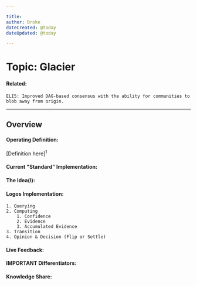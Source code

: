 ```yaml
---

title:
author: Broke
dateCreated: @today
dateUpdated: @today

---
```


# Topic: Glacier
#### Related:
`ELI5: Improved DAG-based consensus with the ability for communities to blob away from origin.`

---

## Overview

#### Operating Definition:
[Definition here]<sup>1</sup>

#### Current "Standard" Implementation:


#### The Idea(l):


#### Logos Implementation:
	1. Querying
	2. Computing
		1. Confidence
		2. Evidence
		3. Accumulated Evidence
	3. Transition
	4. Opinion & Decision (Flip or Settle)

#### Live Feedback:


#### IMPORTANT Differentiators:


#### Knowledge Share: